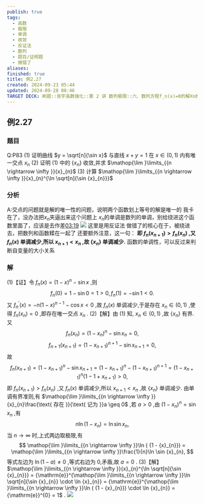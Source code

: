 ```yaml
---
publish: true
tags:
  - 高数
  - 极限
  - 单调
  - 收敛
  - 反证法
  - 数列
  - 题目/证明题
  - 做错了
aliases: 
finished: true
title: 例2.27
created: 2024-09-23 05:44
updated: 2024-09-28 08:46
TARGET DECK: 刷题::张宇高数强化::第 2 讲 数列极限::六、数列方程f_n(x)=0的解Xn的极限问题::例2.27
---
```

## 例2.27
### 题目
Q:P83 (1) 证明曲线 $y = \sqrt[n]{\sin x}$ 与直线 $x + y = 1$ 在 $x \in ( {0,1})$ 内有唯一交点 ${x}_{n}$ 
(2) 证明 (1) 中的 $\{ {x}_{n}\}$ 收敛,并求 $\mathop{\lim }\limits_{{n \rightarrow \infty }}{x}_{n}$ 
(3) 计算 $\mathop{\lim }\limits_{{n \rightarrow \infty }}{x}_{n}^{\ln \sqrt[n]{\sin {x}_{n}}}$ 
### 分析
A:交点的问题就是解的唯一性的问题，说明两个函数划上等号的解是唯一的
我卡在了，没办法把$x_{n}$夹逼出来这个问题上
$x_{n}$的单调是数列的单调，别给绕进这个函数里面了，应该是去作差[03:19](https://www.bilibili.com/video/BV1Yw4m1a757?p=82&t=199.228082#t=03:19.23) 
![](https://img.hwenyi.tech/202409281641733.webp)
这里是用反证法
做错了的核心在于，被绕进去，把数列和函数糅在一起了
还要额外注意，这一句：
**即 ${f}_{n}( {x}_{n + 1}) > {f}_{n}( {x}_{n})$ ,又 ${f}_{n}( x)$ 单调减少,所以 ${x}_{n + 1} < {x}_{n}$ ,故 $\{ {x}_{n}\}$ 单调减少.**
函数的单调性，可以反过来判断自变量的大小关系
### 解
(1)【证】令 ${f}_{n}( x) = {( 1 - x) }^{n} - \sin x$ ,则
$$
{f}_{n}( 0) = 1 - \sin 0 = 1 > 0,{f}_{n}( 1) = - \sin 1 < 0.
$$
又 ${f}_{n}^{\prime }( x) = - n{( 1 - x) }^{n - 1} - \cos x < 0$ ,故 ${f}_{n}( x)$ 单调减少,于是存在 ${x}_{n} \in ( {0,1})$ ,使得 ${f}_{n}( {x}_{n}) = 0$ ,即存在唯一交点 ${x}_{n}$ .
(2)【解】由 (1) 知, ${x}_{n} \in ( {0,1})$ ,故 $\{ {x}_{n}\}$ 有界. 又
$$
{f}_{n}( {x}_{n}) = {( 1 - {x}_{n}) }^{n} - \sin {x}_{n} = 0,
$$
$$
{f}_{n + 1}( {x}_{n + 1}) = {( 1 - {x}_{n + 1}) }^{n + 1} - \sin {x}_{n + 1} = 0,
$$
故
$$
{f}_{n}( {x}_{n + 1}) = {( 1 - {x}_{n + 1}) }^{n} - \sin {x}_{n + 1} = {( 1 - {x}_{n + 1}) }^{n} - {( 1 - {x}_{n + 1}) }^{n + 1} = {( 1 - {x}_{n + 1}) }^{n}( {1 - 1 + {x}_{n + 1}}) > 0,
$$
即 ${f}_{n}( {x}_{n + 1}) > {f}_{n}( {x}_{n})$ ,又 ${f}_{n}( x)$ 单调减少,所以 ${x}_{n + 1} < {x}_{n}$ ,故 $\{ {x}_{n}\}$ 单调减少.
由单调有界准则,有 $\mathop{\lim }\limits_{{n \rightarrow \infty }}{x}_{n}\frac{\text{ 存在 }}{\text{ 记为 }}a \geq 0$ ,若 $a > 0$ ,由 ${( 1 - {x}_{n}) }^{n} = \sin {x}_{n}$ ,有
$$
n\ln ( {1 - {x}_{n}}) = \ln \sin {x}_{n},
$$
当 $n \rightarrow \infty$ 时,上式两边取极限,有
$$
\mathop{\lim }\limits_{{n \rightarrow \infty }}\ln ( {1 - {x}_{n}}) = \mathop{\lim }\limits_{{n \rightarrow \infty }}\frac{1}{n}\ln \sin {x}_{n},
$$
等式左边为 $\ln ( {1 - a}) \neq 0$ ,等式右边为 0,矛盾,故 $a = 0$ .
(3)【解】 $\mathop{\lim }\limits_{{n \rightarrow \infty }}{x}_{n}^{\ln \sqrt[n]{\sin {x}_{n}}} = {\mathrm{e}}^{\mathop{\lim }\limits_{{n \rightarrow \infty }}\ln \sqrt[n]{\sin {x}_{n}} \cdot \ln {x}_{n}} = {\mathrm{e}}^{\mathop{\lim }\limits_{{n \rightarrow \infty }}\ln ( {1 - {x}_{n}}) \cdot \ln {x}_{n}} = {\mathrm{e}}^{0} = 1$ .
![](https://img.hwenyi.tech/202409281643159.webp)
